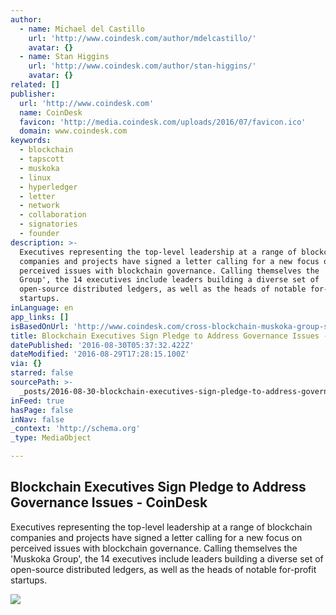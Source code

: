 ```yaml
---
author:
  - name: Michael del Castillo
    url: 'http://www.coindesk.com/author/mdelcastillo/'
    avatar: {}
  - name: Stan Higgins
    url: 'http://www.coindesk.com/author/stan-higgins/'
    avatar: {}
related: []
publisher:
  url: 'http://www.coindesk.com'
  name: CoinDesk
  favicon: 'http://media.coindesk.com/uploads/2016/07/favicon.ico'
  domain: www.coindesk.com
keywords:
  - blockchain
  - tapscott
  - muskoka
  - linux
  - hyperledger
  - letter
  - network
  - collaboration
  - signatories
  - founder
description: >-
  Executives representing the top-level leadership at a range of blockchain
  companies and projects have signed a letter calling for a new focus on
  perceived issues with blockchain governance. Calling themselves the 'Muskoka
  Group', the 14 executives include leaders building a diverse set of
  open-source distributed ledgers, as well as the heads of notable for-profit
  startups.
inLanguage: en
app_links: []
isBasedOnUrl: 'http://www.coindesk.com/cross-blockchain-muskoka-group-signs-letter-of-action/'
title: Blockchain Executives Sign Pledge to Address Governance Issues - CoinDesk
datePublished: '2016-08-30T05:37:32.422Z'
dateModified: '2016-08-29T17:28:15.100Z'
via: {}
starred: false
sourcePath: >-
  _posts/2016-08-30-blockchain-executives-sign-pledge-to-address-governance-issu.md
inFeed: true
hasPage: false
inNav: false
_context: 'http://schema.org'
_type: MediaObject

---
```

<article style=""><h1>Blockchain Executives Sign Pledge to Address Governance Issues - CoinDesk</h1><p>Executives representing the top-level leadership at a range of blockchain companies and projects have signed a letter calling for a new focus on perceived issues with blockchain governance. Calling themselves the 'Muskoka Group', the 14 executives include leaders building a diverse set of open-source distributed ledgers, as well as the heads of notable for-profit startups.</p><img src="https://media.coindesk.com/uploads/2016/08/Screen-Shot-2016-08-29-at-12.21.39-PM.png" /></article>